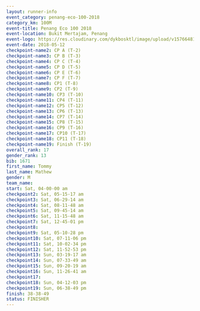 ```yaml
--- 
layout: runner-info 
event_category: penang-eco-100-2018 
category_km: 100M 
event-title: Penang Eco 100 2018 
event-location: Bukit Mertajam, Penang 
event-logo: https://res.cloudinary.com/dykbosktl/image/upload/v1576648106/Logo/Logo_lovxhg.jpg 
event-date: 2018-05-12 
checkpoint-name2: CP A (T-2) 
checkpoint-name3: CP B (T-3) 
checkpoint-name4: CP C (T-4) 
checkpoint-name5: CP D (T-5) 
checkpoint-name6: CP E (T-6) 
checkpoint-name7: CP F (T-7) 
checkpoint-name8: CP1 (T-8) 
checkpoint-name9: CP2 (T-9) 
checkpoint-name10: CP3 (T-10) 
checkpoint-name11: CP4 (T-11) 
checkpoint-name12: CP5 (T-12) 
checkpoint-name13: CP6 (T-13) 
checkpoint-name14: CP7 (T-14) 
checkpoint-name15: CP8 (T-15) 
checkpoint-name16: CP9 (T-16) 
checkpoint-name17: CP10 (T-17) 
checkpoint-name18: CP11 (T-18) 
checkpoint-name19: Finish (T-19) 
overall_rank: 17
gender_rank: 13
bib: 1671
first_name: Tommy
last_name: Mathew
gender: M
team_name: 
start: Sat, 04-00-00 am
checkpoint2: Sat, 05-15-17 am
checkpoint3: Sat, 06-29-14 am
checkpoint4: Sat, 08-11-48 am
checkpoint5: Sat, 09-45-14 am
checkpoint6: Sat, 11-15-48 am
checkpoint7: Sat, 12-45-01 pm
checkpoint8: 
checkpoint9: Sat, 05-10-28 pm
checkpoint10: Sat, 07-11-06 pm
checkpoint11: Sat, 10-02-34 pm
checkpoint12: Sat, 11-52-53 pm
checkpoint13: Sun, 03-19-17 am
checkpoint14: Sun, 07-33-49 am
checkpoint15: Sun, 09-20-19 am
checkpoint16: Sun, 11-26-41 am
checkpoint17: 
checkpoint18: Sun, 04-12-03 pm
checkpoint19: Sun, 06-38-49 pm
finish: 38-38-49
status: FINISHER
--- 
```

